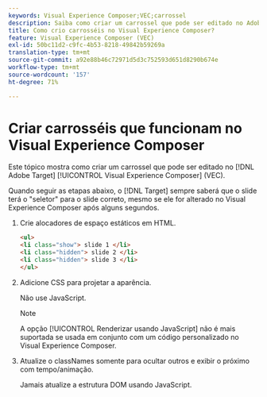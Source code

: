 ```yaml
---
keywords: Visual Experience Composer;VEC;carrossel
description: Saiba como criar um carrossel que pode ser editado no Adobe [!DNL Target] Visual Experience Composer (VEC).
title: Como crio carrosséis no Visual Experience Composer?
feature: Visual Experience Composer (VEC)
exl-id: 50bc11d2-c9fc-4b53-8218-49842b59269a
translation-type: tm+mt
source-git-commit: a92e88b46c72971d5d3c752593d651d8290b674e
workflow-type: tm+mt
source-wordcount: '157'
ht-degree: 71%

---
```


# Criar carrosséis que funcionam no Visual Experience Composer

Este tópico mostra como criar um carrossel que pode ser editado no [!DNL Adobe Target] [!UICONTROL Visual Experience Composer] (VEC).

Quando seguir as etapas abaixo, o [!DNL Target] sempre saberá que o slide terá o &quot;seletor&quot; para o slide correto, mesmo se ele for alterado no Visual Experience Composer após alguns segundos.

1. Crie alocadores de espaço estáticos em HTML.

   ```html
   <ul>
   <li class="show"> slide 1 </li>
   <li class="hidden"> slide 2 </li>
   <li class="hidden"> slide 3 </li>
   </ul>
   ```

1. Adicione CSS para projetar a aparência.

   Não use JavaScript.

   >[!NOTE]
   >
   >A opção [!UICONTROL Renderizar usando JavaScript] não é mais suportada se usada em conjunto com um código personalizado no Visual Experience Composer.

1. Atualize o classNames somente para ocultar outros e exibir o próximo com tempo/animação.

   Jamais atualize a estrutura DOM usando JavaScript.
